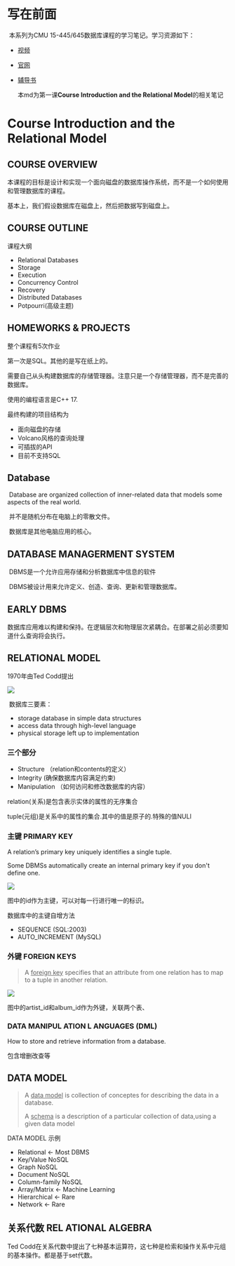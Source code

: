 # 写在前面

​	本系列为CMU 15-445/645数据库课程的学习笔记。学习资源如下：

- [视频](https://www.bilibili.com/video/av85655193)

- [官网](https://15445.courses.cs.cmu.edu/fall2019/)

- [辅导书](https://www.db-book.com/)

   本md为第一课**Course Introduction and the Relational Model**的相关笔记

# Course Introduction and the Relational Model

## COURSE OVERVIEW

本课程的目标是设计和实现一个面向磁盘的数据库操作系统，而不是一个如何使用和管理数据库的课程。

基本上，我们假设数据库在磁盘上，然后把数据写到磁盘上。

## COURSE OUTLINE

课程大纲

- Relational Databases
- Storage
- Execution
- Concurrency Control
- Recovery
- Distributed Databases
- Potpourri(高级主题)

## HOMEWORKS & PROJECTS

整个课程有5次作业

第一次是SQL。其他的是写在纸上的。

需要自己从头构建数据库的存储管理器。注意只是一个存储管理器，而不是完善的数据库。

使用的编程语言是C++ 17.



最终构建的项目结构为

- 面向磁盘的存储
- Volcano风格的查询处理
- 可插拔的API
- 目前不支持SQL

## Database

​	Database are organized collection of inner-related data that models some aspects of the real world.

​	并不是随机分布在电脑上的零散文件。

​	数据库是其他电脑应用的核心。

##  DATABASE MANAGERMENT SYSTEM

​	DBMS是一个允许应用存储和分析数据库中信息的软件

​	DBMS被设计用来允许定义、创造、查询、更新和管理数据库。

## EARLY DBMS

数据库应用难以构建和保持。在逻辑层次和物理层次紧耦合。在部署之前必须要知道什么查询将会执行。

## RELATIONAL MODEL

1970年由Ted Codd提出

![](https://www.nap.edu/openbook/12473/xhtml/images/p20015c9cg80001.jpg)

​	数据库三要素：

- storage database in simple data structures
- access data through high-level language
- physical storage left up to implementation

### 三个部分

- Structure    （relation和contents的定义）
- Integrity        (确保数据库内容满足约束)
- Manipulation （如何访问和修改数据库的内容）

relation(关系)是包含表示实体的属性的无序集合

tuple(元组)是关系中的属性的集合.其中的值是原子的.特殊的值NULl

### 主键 PRIMARY KEY

A relation’s primary key uniquely identifies a single tuple. 

Some DBMSs automatically create an internal primary key if you don't define one.

![](https://s1.ax1x.com/2020/08/28/dIGF39.png)

图中的id作为主键，可以对每一行进行唯一的标识。

数据库中的主键自增方法

- SEQUENCE (SQL:2003)
- AUTO_INCREMENT (MySQL)

### 外键 FOREIGN KEYS

> A <u>foreign key</u> specifies that an attribute from one relation has to map to a tuple in another relation.

![](https://s1.ax1x.com/2020/08/28/dIGl3d.png)

图中的artist_id和album_id作为外键，关联两个表、

### DATA MANIPUL ATION L ANGUAGES (DML)

How to store and retrieve information from a database.

包含增删改查等

## DATA MODEL

> A <u>data model</u> is collection of conceptes for describing the data in a database.
>
> A <u>schema</u> is a description of a particular collection of data,using a given data model

DATA MODEL 示例

- Relational    <- Most DBMS
- Key/Value         NoSQL
- Graph                NoSQL
- Document            NoSQL
- Column-family          NoSQL
- Array/Matrix  <-  Machine Learning
- Hierarchical   <-  Rare
- Network       <-   Rare

## 关系代数 REL ATIONAL ALGEBRA

Ted Codd在关系代数中提出了七种基本运算符，这七种是检索和操作关系中元组的基本操作。都是基于set代数。
